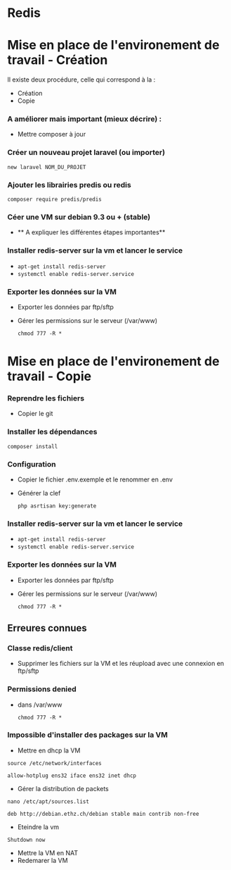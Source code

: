 # Redis

# Mise en place de l'environement de travail - Création

Il existe deux procédure, celle qui correspond à la :

- Création
- Copie  

### A améliorer mais important  (mieux décrire) : 

- Mettre composer à jour

### Créer un nouveau projet laravel (ou importer)

``new laravel NOM_DU_PROJET`` 

### Ajouter les librairies predis ou redis

``composer require predis/predis``

### Céer une VM sur debian 9.3 ou + (stable)

- ** A expliquer les différentes étapes importantes**

### Installer redis-server sur la vm et lancer le service

- `apt-get install redis-server`
- `systemctl enable redis-server.service`

### Exporter les données sur la VM

- Exporter les données par ftp/sftp

- Gérer les permissions sur le serveur (/var/www)

  `chmod 777 -R *`

# Mise en place de l'environement de travail - Copie

### Reprendre les fichiers 

- Copier le git

### Installer les dépendances 

`composer install`

### Configuration

- Copier le fichier .env.exemple et le renommer en .env

- Générer la clef 

  `php asrtisan key:generate` 

### Installer redis-server sur la vm et lancer le service

- `apt-get install redis-server`
- `systemctl enable redis-server.service`

### Exporter les données sur la VM

- Exporter les données par ftp/sftp

- Gérer les permissions sur le serveur (/var/www)

  `chmod 777 -R *`

## Erreures connues 

### Classe redis/client

- Supprimer les fichiers sur la VM et les réupload avec une connexion en ftp/sftp

### Permissions denied

- dans /var/www

  `chmod 777 -R *`

### Impossible d'installer des packages sur la VM

- Mettre en dhcp la VM

`source /etc/network/interfaces`

 `allow-hotplug ens32
 iface ens32 inet dhcp`

- Gérer la distribution de packets

`nano /etc/apt/sources.list`

`deb http://debian.ethz.ch/debian stable main contrib non-free`

- Eteindre la vm

`Shutdown now`

- Mettre la VM en NAT
- Redemarer la VM

